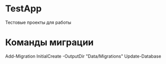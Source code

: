 # TestApp
  Тестовые проекты для работы
# Команды миграции
  Add-Migration InitialCreate -OutputDir "Data/Migrations"
  Update-Database
